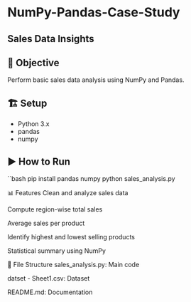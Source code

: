 # NumPy-Pandas-Case-Study

## Sales Data Insights

## 📌 Objective
Perform basic sales data analysis using NumPy and Pandas.

## 🏗️ Setup
- Python 3.x
- pandas
- numpy

## ▶️ How to Run
``bash
pip install pandas numpy
python sales_analysis.py

📊 Features
Clean and analyze sales data

Compute region-wise total sales

Average sales per product

Identify highest and lowest selling products

Statistical summary using NumPy

📁 File Structure
sales_analysis.py: Main code

datset - Sheet1.csv: Dataset

README.md: Documentation

